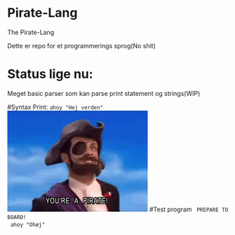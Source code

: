 # Pirate-Lang
The Pirate-Lang

Dette er repo for et programmerings sprog(No shit)

# Status lige nu:
  Meget basic parser som kan parse print statement og strings(WIP)
  
#Syntax
Print:
<code>ahoy "Hej verden"</code>
![PIRATE](https://github.com/SquirrelEmpire/Pirate-Lang/blob/master/giphy.gif)
#Test program
<code>
  PREPARE TO BOARD! 
</code><br>
<code>  ahoy "Ohøj"</code>

